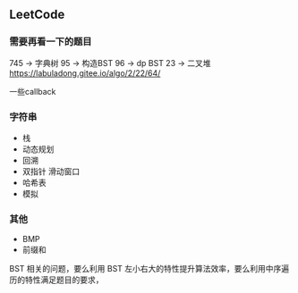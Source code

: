 ## LeetCode

### 需要再看一下的题目
745 -> 字典树
95 -> 构造BST
96 -> dp BST
23 -> 二叉堆    https://labuladong.gitee.io/algo/2/22/64/

一些callback

### 字符串
- 栈
- 动态规划
- 回溯
- 双指针 滑动窗口
- 哈希表
- 模拟

### 其他
- BMP
- 前缀和 

BST 相关的问题，要么利用 BST 左小右大的特性提升算法效率，要么利用中序遍历的特性满足题目的要求，